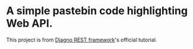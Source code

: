 #  A simple pastebin code highlighting Web API. 
This project is from [Djagno REST framework](https://www.django-rest-framework.org/tutorial/1-serialization/)'s official tutorial. 